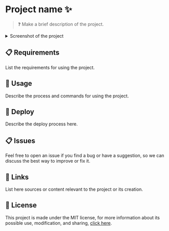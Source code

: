 # Project name ✨

> ❓ Make a brief description of the project.

<details>
    <summary>Screenshot of the project</summary>
    <img src="SCREENSHOT.gif">
</details>

## 📋 Requirements

List the requirements for using the project.

## 🔎 Usage

Describe the process and commands for using the project.

## 🚀 Deploy

Describe the deploy process here.

## 📋 Issues

Feel free to open an issue if you find a bug or have a suggestion, so we can discuss the best way to improve or fix it.

## 📎 Links

List here sources or content relevant to the project or its creation.

## 📜 License

This project is made under the MIT license, for more information about its possible use, modification, and sharing, [click here](LICENSE).
